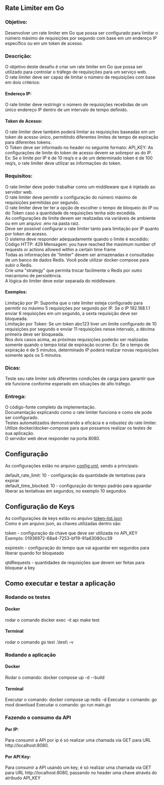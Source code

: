 ## Rate Limiter em Go

### Objetivo:
Desenvolver um rate limiter em Go que possa ser configurado para limitar o número máximo de requisições por segundo com base em um endereço IP específico ou em um token de acesso.

### Descrição: 
O objetivo deste desafio é criar um rate limiter em Go que possa ser utilizado para controlar o tráfego de requisições para um serviço web. </br> O rate limiter deve ser capaz de limitar o número de requisições com base em dois critérios:

#### Endereço IP: 
O rate limiter deve restringir o número de requisições recebidas de um único endereço IP dentro de um intervalo de tempo definido.
#### Token de Acesso: 
O rate limiter deve também poderá limitar as requisições baseadas em um token de acesso único, permitindo diferentes limites de tempo de expiração para diferentes tokens.</br> 
O Token deve ser informado no header no seguinte formato:
API_KEY: <TOKEN>
As configurações de limite do token de acesso devem se sobrepor as do IP. Ex: Se o limite por IP é de 10 req/s e a de um determinado token é de 100 req/s, o rate limiter deve utilizar as informações do token.

### Requisitos:
O rate limiter deve poder trabalhar como um middleware que é injetado ao servidor web.</br>
O rate limiter deve permitir a configuração do número máximo de requisições permitidas por segundo.</br>
O rate limiter deve ter ter a opção de escolher o tempo de bloqueio do IP ou do Token caso a quantidade de requisições tenha sido excedida.</br>
As configurações de limite devem ser realizadas via variáveis de ambiente ou em um arquivo .env na pasta raiz.</br>
Deve ser possível configurar o rate limiter tanto para limitação por IP quanto por token de acesso.</br>
O sistema deve responder adequadamente quando o limite é excedido:
Código HTTP: 429
Mensagem: you have reached the maximum number of requests or actions allowed within a certain time frame</br>
Todas as informações de "limiter" devem ser armazenadas e consultadas de um banco de dados Redis. Você pode utilizar docker-compose para subir o Redis.</br>
Crie uma "strategy" que permita trocar facilmente o Redis por outro mecanismo de persistência.</br>
A lógica do limiter deve estar separada do middleware.</br>

#### Exemplos:
Limitação por IP: Suponha que o rate limiter esteja configurado para permitir no máximo 5 requisições por segundo por IP. Se o IP 192.168.1.1 enviar 6 requisições em um segundo, a sexta requisição deve ser bloqueada.</br>
Limitação por Token: Se um token abc123 tiver um limite configurado de 10 requisições por segundo e enviar 11 requisições nesse intervalo, a décima primeira deve ser bloqueada.</br>
Nos dois casos acima, as próximas requisições poderão ser realizadas somente quando o tempo total de expiração ocorrer. Ex: Se o tempo de expiração é de 5 minutos, determinado IP poderá realizar novas requisições somente após os 5 minutos.

### Dicas:
Teste seu rate limiter sob diferentes condições de carga para garantir que ele funcione conforme esperado em situações de alto tráfego.

### Entrega:
O código-fonte completo da implementação.</br>
Documentação explicando como o rate limiter funciona e como ele pode ser configurado.</br>
Testes automatizados demonstrando a eficácia e a robustez do rate limiter.</br>
Utilize docker/docker-compose para que possamos realizar os testes de sua aplicação.</br>
O servidor web deve responder na porta 8080.


## Configuração

As configurações estão no arquivo [config.yml](config.yaml), sendo a principais:

default_rate_limit: 10 - configuração da quantidade de tentativas para expirar</br>
default_time_blocked: 10 - configuração do tempo padrão para aguardar liberar as tentativas em segundos, no exemplo 10 segundos</br>

## Configuração de Keys

As configurações de keys estão no arquivo [token-list.json](token-list.json) </br>
Como é um arquivo json, as chaves utilizadas dentro são:

token - configuração da chave que deve ser utilizada no API_KEY </br>
Exemplo: 01936972-68a4-7253-bf19-91a63080cc39

expiresIn - configuração do tempo que vai aguardar em segundos para liberar quando for bloqueado </br>

qtdRequests - quantidades de requisições que devem ser feitas para bloquear a key

## Como executar e testar a aplicação
### Rodando os testes

#### Docker
rodar o comando docker exec -it api make test

#### Terminal
rodar o comando go test .\test\ -v

### Rodando a aplicação

#### Docker
Rodar o comando: docker compose up -d --build

#### Terminal
Executar o comando: docker compose up redis -d
Executar o comando: go mod download
Executar o comando: go run main.go

### Fazendo o consumo da API

#### Por IP:

Para consumir a API por ip é só realizar uma chamada via GET para URL http://localhost:8080.

#### Por API Key:

Para consumir a API usando um key, é só realizar uma chamada via GET para URL http://localhost:8080, passando no header uma chave através do atribudo API_KEY